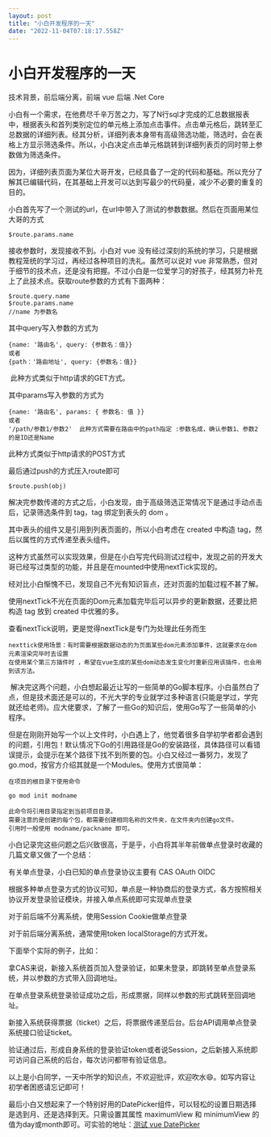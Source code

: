 ```yaml
---
layout: post
title: "小白开发程序的一天"
date: "2022-11-04T07:18:17.558Z"
---
```

小白开发程序的一天
=========

技术背景，前后端分离，前端 vue 后端 .Net Core

小白有一个需求，在他费尽千辛万苦之力，写了N行sql才完成的汇总数据报表中，根据表头和首列类别定位的单元格上添加点击事件。点击单元格后，跳转至汇总数据的详细列表。经其分析，详细列表本身带有高级筛选功能，筛选时，会在表格上方显示筛选条件。所以，小白决定点击单元格跳转到详细列表页的同时带上参数做为筛选条件。

因为，详细列表页面为某位大哥开发，已经具备了一定的代码和基础。所以充分了解其已编辑代码，在其基础上开发可以达到写最少的代码量，减少不必要的重复的目的。

小白首先写了一个测试的url，在url中带入了测试的参数数据。然后在页面用某位大哥的方式

    $route.params.name

接收参数时，发现接收不到。小白对 vue 没有经过深刻的系统的学习，只是根据教程笼统的学习过，再经过各种项目的洗礼。虽然可以说对 vue 非常熟悉，但对于细节的技术点，还是没有把握。不过小白是一位爱学习的好孩子，经其努力补充上了此技术点。获取route参数的方式有下面两种：

    $route.query.name
    $route.params.name
    //name 为参数名

其中query写入参数的方式为

    {name: '路由名', query: {参数名：值}} 
    或者 
    {path：'路由地址', query: {参数名：值}}

 此种方式类似于http请求的GET方式。

其中params写入参数的方式为

    {name: '路由名', params: { 参数名: 值 }} 
    或者 
    '/path/参数1/参数2'  此种方式需要在路由中的path指定 :参数名成，确认参数1、参数2的是ID还是Name

此种方式类似于http请求的POST方式

最后通过push的方式压入route即可

    $route.push(obj)

解决完参数传递的方式之后，小白发现，由于高级筛选正常情况下是通过手动点击后，记录筛选条件到 tag，tag 绑定到表头的 dom 。

其中表头的组件又是引用到列表页面的，所以小白考虑在 created 中构造 tag，然后以属性的方式传递至表头组件。

这种方式虽然可以实现效果，但是在小白写完代码测试过程中，发现之前的开发大哥已经写过类型的功能，并且是在mounted中使用nextTick实现的。

经对比小白惭愧不已，发现自己不光有知识盲点，还对页面的加载过程不甚了解。

使用nextTick不光在页面的Dom元素加载完毕后可以异步的更新数据，还要比把构造 tag 放到 created 中优雅的多。

查看nextTick说明，更是觉得nextTick是专门为处理此任务而生

    nexttick使用场景：有时需要根据数据动态的为页面某些dom元素添加事件，这就要求在dom元素渲染完毕时去设置
    在使用某个第三方插件时 ，希望在vue生成的某些dom动态发生变化时重新应用该插件，也会用到该方法。

 解决完这两个问题，小白想起最近让写的一些简单的Go脚本程序。小白虽然白了点，但是技术面还是可以的，不光大学的专业就学过多种语言(只能是学过，学完就还给老师)。应大佬要求，了解了一些Go的知识后，使用Go写了一些简单的小程序。

但是在刚刚开始写一个以上文件时，小白遇上了，他觉着很多自学初学者都会遇到的问题，引用包！默认情况下Go的引用路径是Go的安装路径，具体路径可以看错误提示，会提示在某个路径下找不到所要的包。小白又经过一番努力，发现了go.mod，按官方介绍其就是一个Modules。使用方式很简单：

    在项目的根目录下使用命令
    
    go mod init modname 
    
    此命令将引用目录指定到当前项目目录。
    需要注意的是创建的每个包，都需要创建相同名称的文件夹，在文件夹内创建go文件。
    引用时一般使用 modname/packname 即可。

小白记录完这些问题之后兴致很高，于是乎，小白将其半年前做单点登录时收藏的几篇文章又做了一个总结：

有关单点登录，小白已知的单点登录协议主要有 CAS OAuth OIDC

根据多种单点登录方式的协议可知，单点是一种协商后的登录方式，各方按照相关协议开发登录验证模块，并接入单点系统即可实现单点登录

对于前后端不分离系统，使用Session Cookie做单点登录

对于前后端分离系统，通常使用token localStorage的方式开发。

下面举个实际的例子，比如：

拿CAS来说，新接入系统首页加入登录验证，如果未登录，即跳转至单点登录系统，并以参数的方式带入回调地址。

在单点登录系统登录验证成功之后，形成票据，同样以参数的形式跳转至回调地址。

新接入系统获得票据（ticket）之后，将票据传递至后台。后台API调用单点登录系统接口验证ticket。

验证通过后，形成自身系统的登录验证token或者说Session，之后新接入系统即可访问自己系统的后台，每次访问都带有验证信息。

以上是小白同学，一天中所学的知识点，不欢迎批评，欢迎吹水😄。如写内容让初学者困惑请忘记即可！

最后小白又想起来了一个特别好用的DatePicker组件，可以轻松的设置日期选择是选到月、还是选择到天。只需设置其属性 maximumView 和 minimumView 的值为day或month即可。可实验的地址：[测试 vue DatePicker](https://codesandbox.io/s/mpklq49wp?file=/index.js)
